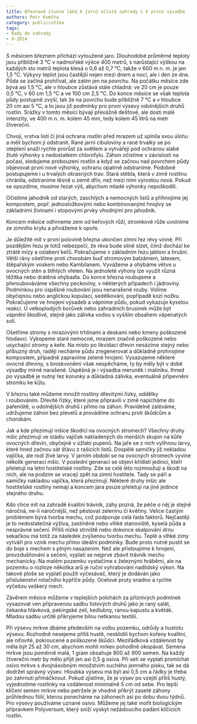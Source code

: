 ```yaml
---
title: Březnové slunce láká k jarní očistě zahrady i k první výsadbě
authors: Petr Kumšta
category: publicistika
tags:
- Rady do zahrady
- 9-2014
---
```


S měsícem březnem přichází vytoužené jaro. Dlouhodobé průměrné teploty jsou přibližně 3 °C v nadmořské výšce 400 metrů, s narůstající výškou na každých sto metrů teplota klesá o 0,6 až 0,7 °C, takže v 600 m n. m. je jen 1,5 °C. Výkyvy teplot jsou častější nejen mezi dnem a nocí, ale i den ze dne. Půda se začíná prohřívat, ale zatím jen na povrchu. Na počátku měsíce zde bývá asi 1,5 °C, ale v hloubce zůstává stále chladná: ve 20 cm je pouze 0,5 °C, v 60 cm 1,5 °C a ve 100 cm 2,5 °C. Do konce měsíce se však teplota půdy postupně zvýší, tak že na povrchu bude přibližně 7 °C a v hloubce 20 cm asi 5 °C, a to jsou již podmínky pro první výsevy odolnějších druhů rostlin.
Srážky v tomto měsíci bývají převážně dešťové, ale dosti malé intenzity, ve 400 m n. m. kolem 45 mm, tedy kolem 45 litrů na metr čtvereční.

Chvojí, vrstva listí či jiná ochrana rostlin před mrazem už splnila svou úlohu a měli bychom ji odstranit. Rané jarní cibuloviny a rané trvalky se po oteplení snaží rychle prorůst za světlem a vytvářejí pod ochranou slabé žluté výhonky s nedostatkem chlorofylu. Záhon očistíme v závislosti na počasí, sledujeme probouzení rostlin a když se začnou nad povrchem půdy objevovat první nové výhonky, ochranu opatrně odstraníme. Podobně postupujeme i u trvalých okrasných trav. Stará stébla, která v zimě rostlinu chránila, odstraníme těsně u země dřív, než mezi nimi vyrostou nová. Pokud se opozdíme, musíme řezat výš, abychom mladé výhonky nepoškodili.

Očistíme jahodník od starých, zaschlých a nemocných listů a přihnojíme jej kompostem, popř. jednosložkovými nebo kombinovanými hnojivy se základními živinami i stopovými prvky vhodnými pro jahodník.

Koncem měsíce odhrneme zem od keřových růží, stromkové růže uvolníme ze zimního krytu a přivážeme k opoře.

Je důležité mít v první polovině března ukončen zimní řez révy vinné. Při pozdějším řezu je totiž nebezpečí, že réva bude silně slzet, čímž dochází ke ztrátě mízy a oslabení keřů. Pokračujeme v základním řezu jabloní a hrušní. Větší rány ošetříme proti chorobám buď stromovým balzámem, latexem, štěpařským voskem nebo Kambilanem. Vyvážeme a ohýbáme větve u ovocných stěn a štíhlých vřeten. Na jednoleté výhony lze využít různá těžítka nebo drátěná ohýbadla. Do konce března roubujeme a přeroubováváme všechny peckoviny, v některých případech i jádroviny. Podmínkou pro úspěšné roubování jsou nenarašené rouby. Volíme obyčejnou nebo anglickou kopulaci, sedélkování, popřípadě kozí nožku.
Pokračujeme ve hnojení výsadeb a vápníme půdu, pokud vykazuje kyselou reakci. U velkoplodých borůvek nebo zahradních brusinek může být vápnění škodlivé, stejně jako zálivka vodou s vyšším obsahem vápenatých solí.

Ošetříme stromy s mrazovými trhlinami a deskami nebo kmeny poškozené hlodavci. Vykopeme staré nemocné, mrazem značně poškozené nebo usychající stromy a keře. Na místo po likvidaci dřevin nesázíme stejný nebo příbuzný druh, raději necháme půdu zregenerovat a důkladně prohnojíme kompostem, případně zapravíme zelené hnojení. Vysazujeme některé ovocné dřeviny, s broskvoněmi však nespěcháme, ty by měly být v době výsadby mírně narašené. Úspěšná je i výsadba meruněk i maliníku. Ihned po výsadbě je nutný řez korunky a důkladná zálivka, eventuálně připevnění stromku ke kůlu.

V březnu také můžeme množit rostliny dřevitými řízky, oddělky i roubováním. Dřevité řízky, které jsme připravili v zimě napícháme do pařeniště, u odolnějších druhů i přímo na záhon. Pravidelně zaléváme, udržujeme záhon bez plevelů a provádíme ochranu proti škůdcům a chorobám.

Jak a kde přezimují mšice škodící na ovocných stromech? Všechny druhy mšic přezimují ve stádiu vajíček nakladených do menších skupin na kůře ovocných dřevin, obyčejně v úžlabí pupenů. Na jaře se z nich vylíhnou larvy, které hned začnou sát šťávu z rašících listů. Dospělé samičky již nekladou vajíčka, ale rodí živé larvy. V jarním období se na ovocných stromech vyvine několik generací mšic. V poslední generaci se objeví křídlatí jedinci, kteří přeletují na letní hostitelské rostliny. Zde se celé léto rozmnožují a škodí na nich, ale na podzim se vracejí zpět na zimní hostitele. Tady se páří a samičky nakladou vajíčka, která přezimují. Některé druhy mšic ale hostitelské rostliny nemají a koncem jara pouze přeletují na jiné jedince stejného druhu. 

Kdo chce mít na zahradě kvalitní trávník, záhy pozná, že péče o něj je stejně náročná, ne-li náročnější, než pěstovat zeleninu či květiny. Velice častým problémem bývá tvorba mechu, což podporuje celá řada faktorů. Nejčastěji je to nedostatečná výživa, zastíněné nebo vlhké stanoviště, kyselá půda a nesprávné sečení. Příliš nízké strniště nebo dokonce skalpování drnu sekačkou má totiž za následek zvýšenou tvorbu mechu. Teplé a vlhké zimy vytváří pro vznik mechu přímo ideální podmínky. Bude proto nutné pustit se do boje s mechem s plným nasazením. Než ale přistoupíme k hnojení, provzdušňování a sečení, vyplatí se nejprve zbavit trávník mechu mechanicky. Na malém pozemku vystačíme s železnými hráběmi, ale na pozemku o rozloze několika arů je ruční vyhrabování nadlidský výkon. Na takové ploše se vyplatí použít vyčesávač, který je dodáván jako příslušenství rotačního kypřiče půdy. Ocelové pruty snadno a rychle vyčešou veškerý mech.

Závěrem měsíce můžeme v teplejších polohách za příznivých podmínek vysazovat ven připravenou sadbu listových druhů jako je raný salát, čekanka hlávková, pekingské zelí, kedlubny, ranou kapustu a květák. Mladou sadbu určitě přikryjeme bílou netkanou textilií.

Při výsevu mrkve dbáme především na volbu pozemku, odrůdy a hustotu výsevu. Rozhodně nesejeme příliš hustě, nesklidili bychom kořeny kvalitní, ale niťovité, pokroucené a poškozené škůdci. Meziřádková vzdálenost by měla být 25 až 30 cm, abychom mohli mrkev pohodlně okopávat. Semena mrkve jsou poměrně malá, 1 gram obsahuje 800 až 900 semen. Na každý čtvereční metr by mělo přijít jen asi 0,5 g osiva. Při setí se vyplatí promíchat osivo mrkve s dvojnásobným množstvím suchého jemného písku, tak se dá dodržet správný výsev. Hloubka výsevu má být asi 0,5 cm a řádky je třeba po zahrnutí přimáčknout. Pokud zjistíme, že je výsev po vzejití příliš hustý, vyjednotíme rostlinky na vzdálenost minimálně 5 cm od sebe. Pro lepší klíčení semen mrkve nebo petržele je vhodné přikrýt zaseté záhony průhlednou fólií, kterou ponecháme na záhonech asi po dobu dvou týdnů. 
Pro výsevy používáme uznané osivo. Můžeme jej také mořit biologickým přípravkem Polyversum, který sníží výskyt nežádoucího padání klíčících rostlin.
